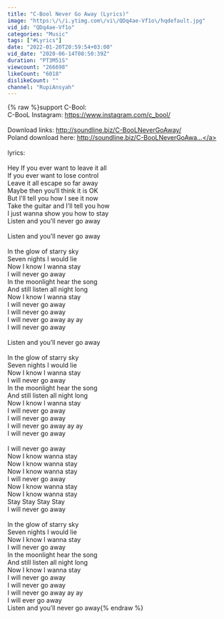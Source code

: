 ```yaml
---
title: "C-Bool Never Go Away (Lyrics)"
image: "https:\/\/i.ytimg.com\/vi\/QDq4ae-Vf1o\/hqdefault.jpg"
vid_id: "QDq4ae-Vf1o"
categories: "Music"
tags: ["#Lyrics"]
date: "2022-01-20T20:59:54+03:00"
vid_date: "2020-06-14T08:50:39Z"
duration: "PT3M51S"
viewcount: "266698"
likeCount: "6018"
dislikeCount: ""
channel: "RupiAnsyah"
---
```

{% raw %}support C-Bool:<br />C-BooL Instagram: <a rel="nofollow" target="blank" href="https://www.instagram.com/c_bool/">https://www.instagram.com/c_bool/</a><br /><br />Download links: <a rel="nofollow" target="blank" href="http://soundline.biz/C-BooLNeverGoAway/">http://soundline.biz/C-BooLNeverGoAway/</a><br />Poland download here:  <a rel="nofollow" target="blank" href="http://soundline.biz/C-BooLNeverGoAwa...">http://soundline.biz/C-BooLNeverGoAwa...</a><br /><br />lyrics:<br /><br />Hey If you ever want to leave it all <br />If you ever want to lose control <br />Leave it all escape so far away <br />Maybe then you‘ll think it is OK<br />But I'll tell you how I see it now <br />Take the guitar and I'll tell you how <br />I just wanna show you how to stay <br />Listen and you'll never go away<br /><br />Listen and you'll never go away<br /><br />In the glow of starry sky <br />Seven nights I would lie <br />Now I know I wanna stay <br />I will never go away<br />In the moonlight hear the song <br />And still listen all night long <br />Now I know I wanna stay<br />I will never go away<br />I will never go away<br />I will never go away ay ay<br />I will never go away<br /><br />Listen and you’ll never go away<br /><br />In the glow of starry sky <br />Seven nights I would lie <br />Now I know I wanna stay <br />I will never go away<br />In the moonlight hear the song <br />And still listen all night long <br />Now I know I wanna stay<br />I will never go away<br />I will never go away<br />I will never go away ay ay <br />I will never go away<br /><br />I will never go away <br />Now I know wanna stay <br />Now I know wanna stay <br />Now I know wanna stay <br />I will never go away <br />Now I know wanna stay <br />Now I know wanna stay <br />Stay Stay Stay Stay<br />I will never go away<br /><br />In the glow of starry sky <br />Seven nights I would lie <br />Now I know I wanna stay <br />I will never go away<br />In the moonlight hear the song <br />And still listen all night long <br />Now I know I wanna stay<br />I will never go away<br />I will never go away<br />I will never go away ay ay<br />I will ever go away<br />Listen and you’ll never go away{% endraw %}
